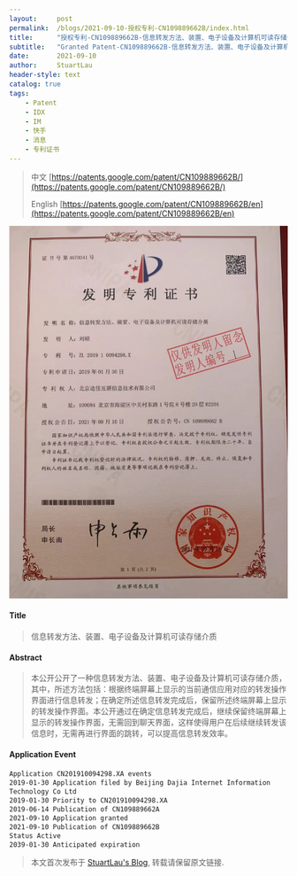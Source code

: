 ```yaml
---
layout:     post
permalink:  /blogs/2021-09-10-授权专利-CN109889662B/index.html
title:      "授权专利-CN109889662B-信息转发方法、装置、电子设备及计算机可读存储介质"
subtitle:   "Granted Patent-CN109889662B-信息转发方法、装置、电子设备及计算机可读存储介质"
date:       2021-09-10
author:     StuartLau
header-style: text
catalog: true
tags:
    - Patent
    - IDX
    - IM
    - 快手
    - 消息
    - 专利证书
---
```

> 中文 [https://patents.google.com/patent/CN109889662B/](https://patents.google.com/patent/CN109889662B/)
>
> English [https://patents.google.com/patent/CN109889662B/en](https://patents.google.com/patent/CN109889662B/en)

![patent](/images/in-post/patent/CN109889662B.jpg)
#### Title
> 信息转发方法、装置、电子设备及计算机可读存储介质













#### Abstract
> 本公开公开了一种信息转发方法、装置、电子设备及计算机可读存储介质，其中，所述方法包括：根据终端屏幕上显示的当前通信应用对应的转发操作界面进行信息转发；在确定所述信息转发完成后，保留所述终端屏幕上显示的转发操作界面。本公开通过在确定信息转发完成后，继续保留终端屏幕上显示的转发操作界面，无需回到聊天界面，这样使得用户在后续继续转发该信息时，无需再进行界面的跳转，可以提高信息转发效率。













#### Application Event
```
Application CN201910094298.XA events 
2019-01-30 Application filed by Beijing Dajia Internet Information Technology Co Ltd
2019-01-30 Priority to CN201910094298.XA
2019-06-14 Publication of CN109889662A
2021-09-10 Application granted
2021-09-10 Publication of CN109889662B
Status Active
2039-01-30 Anticipated expiration
```
> 本文首次发布于 [StuartLau's Blog](https://stuartlau.github.io), 
转载请保留原文链接.

